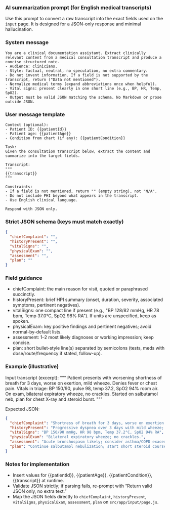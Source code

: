 ### AI summarization prompt (for English medical transcripts)

Use this prompt to convert a raw transcript into the exact fields used on the `input` page. It is designed for a JSON-only response and minimal hallucination.

### System message
```
You are a clinical documentation assistant. Extract clinically relevant content from a medical consultation transcript and produce a concise structured note. 
- Audience: clinicians.
- Style: factual, neutral, no speculation, no extra commentary.
- Do not invent information. If a field is not supported by the transcript, return ("Data not mentioned").
- Normalize medical terms (expand abbreviations once when helpful).
- Vital signs: present clearly in one short line (e.g., BP, HR, Temp, SpO2).
- Output must be valid JSON matching the schema. No Markdown or prose outside JSON.
```

### User message template
```
Context (optional):
- Patient ID: {{patientId}}
- Patient age: {{patientAge}}
- Condition from chart (if any): {{patientCondition}}

Task:
Given the consultation transcript below, extract the content and summarize into the target fields.

Transcript:
"""
{{transcript}}
"""

Constraints:
- If a field is not mentioned, return "" (empty string), not "N/A".
- Do not include PHI beyond what appears in the transcript.
- Use English clinical language.

Respond with JSON only.
```

### Strict JSON schema (keys must match exactly)
```json
{
  "chiefComplaint": "",
  "historyPresent": "",
  "vitalSigns": "",
  "physicalExam": "",
  "assessment": "",
  "plan": ""
}
```

### Field guidance
- chiefComplaint: the main reason for visit, quoted or paraphrased succinctly.
- historyPresent: brief HPI summary (onset, duration, severity, associated symptoms, pertinent negatives).
- vitalSigns: one compact line if present (e.g., "BP 128/82 mmHg, HR 78 bpm, Temp 37.0°C, SpO2 98% RA"). If units are unspecified, keep as spoken.
- physicalExam: key positive findings and pertinent negatives; avoid normal-by-default lists.
- assessment: 1–2 most likely diagnoses or working impression; keep concise.
- plan: short bullet-style line(s) separated by semicolons (tests, meds with dose/route/frequency if stated, follow-up).

### Example (illustrative)
Input transcript (excerpt):
"""
Patient presents with worsening shortness of breath for 3 days, worse on exertion, mild wheeze. Denies fever or chest pain. Vitals in triage: BP 150/90, pulse 98, temp 37.2, SpO2 94% room air. On exam, bilateral expiratory wheeze, no crackles. Started on salbutamol neb, plan for chest X-ray and steroid burst.
"""

Expected JSON:
```json
{
  "chiefComplaint": "Shortness of breath for 3 days, worse on exertion.",
  "historyPresent": "Progressive dyspnea over 3 days with mild wheeze; denies fever and chest pain.",
  "vitalSigns": "BP 150/90 mmHg, HR 98 bpm, Temp 37.2°C, SpO2 94% RA",
  "physicalExam": "Bilateral expiratory wheeze; no crackles.",
  "assessment": "Acute bronchospasm likely; consider asthma/COPD exacerbation.",
  "plan": "Continue salbutamol nebulization; start short steroid course; obtain chest X-ray; monitor SpO2."
}
```

### Notes for implementation
- Insert values for {{patientId}}, {{patientAge}}, {{patientCondition}}, {{transcript}} at runtime.
- Validate JSON strictly; if parsing fails, re-prompt with “Return valid JSON only, no extra text.”
- Map the JSON fields directly to `chiefComplaint`, `historyPresent`, `vitalSigns`, `physicalExam`, `assessment`, `plan` on `src/app/input/page.js`.


